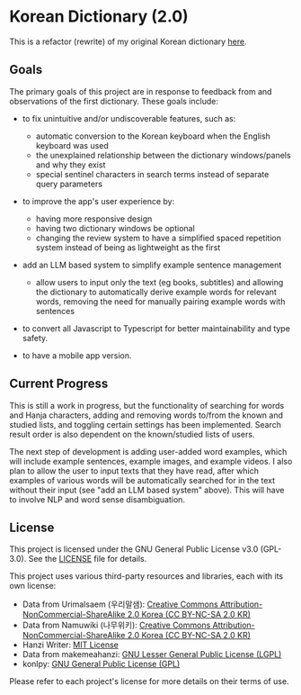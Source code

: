 # Korean Dictionary (2.0)

This is a refactor (rewrite) of my original Korean dictionary [here](https://github.com/krduffy/korean-dictionary).

## Goals

The primary goals of this project are in response to feedback from and observations of the first dictionary. These goals include:

- to fix unintuitive and/or undiscoverable features, such as:
  - automatic conversion to the Korean keyboard when the English keyboard was used
  - the unexplained relationship between the dictionary windows/panels and why they exist
  - special sentinel characters in search terms instead of separate query parameters

- to improve the app's user experience by:
  - having more responsive design
  - having two dictionary windows be optional
  - changing the review system to have a simplified spaced repetition system instead of being as lightweight as the first

- add an LLM based system to simplify example sentence management
  - allow users to input only the text (eg books, subtitles) and allowing the dictionary to automatically derive example words for relevant words, removing the need for manually pairing example words with sentences

- to convert all Javascript to Typescript for better maintainability and type safety.

- to have a mobile app version.

## Current Progress

This is still a work in progress, but the functionality of searching for words and Hanja characters, adding and removing words to/from the known and studied lists, and toggling certain settings has been implemented. Search result order is also dependent on the known/studied lists of users.

The next step of development is adding user-added word examples, which will include example sentences, example images, and example videos. I also plan to allow the user to input texts that they have read, after which examples of various words will be automatically searched for in the text without their input (see "add an LLM based system" above). This will have to involve NLP and word sense disambiguation.

## License

This project is licensed under the GNU General Public License v3.0 (GPL-3.0). See the [LICENSE](LICENSE) file for details.

This project uses various third-party resources and libraries, each with its own license:

- Data from Urimalsaem (우리말샘): [Creative Commons Attribution-NonCommercial-ShareAlike 2.0 Korea (CC BY-NC-SA 2.0 KR)](LICENSES/by-nc-sa-2.0-kr.txt)
- Data from Namuwiki (나무위키): [Creative Commons Attribution-NonCommercial-ShareAlike 2.0 Korea (CC BY-NC-SA 2.0 KR)](LICENSES/by-nc-sa-2.0-kr.txt)
- Hanzi Writer: [MIT License](LICENSES/mit.txt)
- Data from makemeahanzi: [GNU Lesser General Public License (LGPL)](LICENSES/lgpl.txt)
- konlpy: [GNU General Public License (GPL)](LICENSES/gpl.txt)

Please refer to each project's license for more details on their terms of use.
